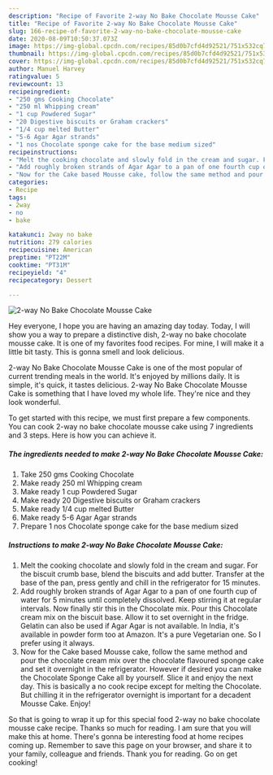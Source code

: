 ```yaml
---
description: "Recipe of Favorite 2-way No Bake Chocolate Mousse Cake"
title: "Recipe of Favorite 2-way No Bake Chocolate Mousse Cake"
slug: 166-recipe-of-favorite-2-way-no-bake-chocolate-mousse-cake
date: 2020-08-09T10:50:37.073Z
image: https://img-global.cpcdn.com/recipes/85d0b7cfd4d92521/751x532cq70/2-way-no-bake-chocolate-mousse-cake-recipe-main-photo.jpg
thumbnail: https://img-global.cpcdn.com/recipes/85d0b7cfd4d92521/751x532cq70/2-way-no-bake-chocolate-mousse-cake-recipe-main-photo.jpg
cover: https://img-global.cpcdn.com/recipes/85d0b7cfd4d92521/751x532cq70/2-way-no-bake-chocolate-mousse-cake-recipe-main-photo.jpg
author: Manuel Harvey
ratingvalue: 5
reviewcount: 13
recipeingredient:
- "250 gms Cooking Chocolate"
- "250 ml Whipping cream"
- "1 cup Powdered Sugar"
- "20 Digestive biscuits or Graham crackers"
- "1/4 cup melted Butter"
- "5-6 Agar Agar strands"
- "1 nos Chocolate sponge cake for the base medium sized"
recipeinstructions:
- "Melt the cooking chocolate and slowly fold in the cream and sugar. For the biscuit crumb base, blend the biscuits and add butter. Transfer at the base of the pan, press gently and chill in the refrigerator for 15 minutes."
- "Add roughly broken strands of Agar Agar to a pan of one fourth cup of water for 5 minutes until completely dissolved. Keep stirring it at regular intervals. Now finally stir this in the Chocolate mix. Pour this Chocolate cream mix on the biscuit base. Allow it to set overnight in the fridge. Gelatin can also be used if Agar Agar is not available. In India, it&#39;s available in powder form too at Amazon. It&#39;s a pure Vegetarian one. So I prefer using it always."
- "Now for the Cake based Mousse cake, follow the same method and pour the chocolate cream mix over the chocolate flavoured sponge cake and set it overnight in the refrigerator. However if desired you can make the Chocolate Sponge Cake all by yourself. Slice it and enjoy the next day. This is basically a no cook recipe except for melting the Chocolate. But chilling it in the refrigerator overnight is important for a decadent Mousse Cake. Enjoy!"
categories:
- Recipe
tags:
- 2way
- no
- bake

katakunci: 2way no bake 
nutrition: 279 calories
recipecuisine: American
preptime: "PT22M"
cooktime: "PT31M"
recipeyield: "4"
recipecategory: Dessert

---
```



![2-way No Bake Chocolate Mousse Cake](https://img-global.cpcdn.com/recipes/85d0b7cfd4d92521/751x532cq70/2-way-no-bake-chocolate-mousse-cake-recipe-main-photo.jpg)

Hey everyone, I hope you are having an amazing day today. Today, I will show you a way to prepare a distinctive dish, 2-way no bake chocolate mousse cake. It is one of my favorites food recipes. For mine, I will make it a little bit tasty. This is gonna smell and look delicious.



2-way No Bake Chocolate Mousse Cake is one of the most popular of current trending meals in the world. It's enjoyed by millions daily. It is simple, it's quick, it tastes delicious. 2-way No Bake Chocolate Mousse Cake is something that I have loved my whole life. They're nice and they look wonderful.


To get started with this recipe, we must first prepare a few components. You can cook 2-way no bake chocolate mousse cake using 7 ingredients and 3 steps. Here is how you can achieve it.

<!--inarticleads1-->

##### The ingredients needed to make 2-way No Bake Chocolate Mousse Cake:

1. Take 250 gms Cooking Chocolate
1. Make ready 250 ml Whipping cream
1. Make ready 1 cup Powdered Sugar
1. Make ready 20 Digestive biscuits or Graham crackers
1. Make ready 1/4 cup melted Butter
1. Make ready 5-6 Agar Agar strands
1. Prepare 1 nos Chocolate sponge cake for the base medium sized




<!--inarticleads2-->

##### Instructions to make 2-way No Bake Chocolate Mousse Cake:

1. Melt the cooking chocolate and slowly fold in the cream and sugar. For the biscuit crumb base, blend the biscuits and add butter. Transfer at the base of the pan, press gently and chill in the refrigerator for 15 minutes.
1. Add roughly broken strands of Agar Agar to a pan of one fourth cup of water for 5 minutes until completely dissolved. Keep stirring it at regular intervals. Now finally stir this in the Chocolate mix. Pour this Chocolate cream mix on the biscuit base. Allow it to set overnight in the fridge. Gelatin can also be used if Agar Agar is not available. In India, it&#39;s available in powder form too at Amazon. It&#39;s a pure Vegetarian one. So I prefer using it always.
1. Now for the Cake based Mousse cake, follow the same method and pour the chocolate cream mix over the chocolate flavoured sponge cake and set it overnight in the refrigerator. However if desired you can make the Chocolate Sponge Cake all by yourself. Slice it and enjoy the next day. This is basically a no cook recipe except for melting the Chocolate. But chilling it in the refrigerator overnight is important for a decadent Mousse Cake. Enjoy!




So that is going to wrap it up for this special food 2-way no bake chocolate mousse cake recipe. Thanks so much for reading. I am sure that you will make this at home. There's gonna be interesting food at home recipes coming up. Remember to save this page on your browser, and share it to your family, colleague and friends. Thank you for reading. Go on get cooking!

